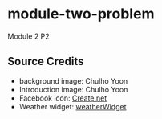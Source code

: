 # module-two-problem
Module 2 P2

## Source Credits
- background image: Chulho Yoon
- Introduction image: Chulho Yoon
- Facebook icon: [Create.net](https://www.create.net/blog/free-social-media-icons#facebook)
- Weather widget: [weatherWidget](https://weatherwidget.io/)